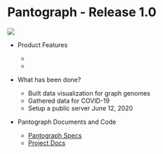 # Pantograph - Release 1.0

![](img/pantograph.png)

* Product Features

    *
    *


* What has been done?

    * Built data visualization for graph genomes
    * Gathered data for COVID-19
    * Setup a public server  June 12, 2020
    
* Pantograph Documents and Code

    * [Pantograph Specs](pantograph)
    * [Project Docs](project)
    

